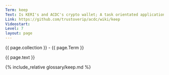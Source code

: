 ```yaml
---
Term: keep
Text: Is KERI's and ACDC's crypto wallet; A task orientated application for managing AIDs in ecosystems, e.g. the vLEI Ecosystem
Link: https://github.com/trustoverip/acdc/wiki/keep
Videostart: 
Level: 7
layout: page
---
```


{{ page.collection }} - {{ page.Term }}

   {{ page.text }}

{% include_relative glossary/keep.md %}
